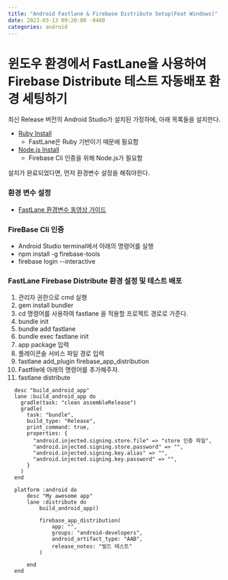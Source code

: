 ```yaml
---
title: "Android Fastlane & Firebase Distribute Setup(Feat Windows)"
date: 2023-03-13 09:20:00 -0400 
categories: android
---
```


# 윈도우 환경에서 FastLane을 사용하여 Firebase Distribute 테스트 자동배포 환경 세팅하기

최신 Release 버전의 Android Studio가 설치된 가정하에, 아래 목록들을 설치한다.

- [Ruby Install](https://rubyinstaller.org/downloads/)
  - FastLane은 Ruby 기반이기 때문에 필요함
- [Node.js Install](https://nodejs.org/en/)
  - Firebase Cli 인증을 위해 Node.js가 필요함

설치가 완료되었다면, 먼저 환경변수 설정을 해줘야한다.

### 환경 변수 설정
- [FastLane 환경변수 동영상 가이드](https://www.youtube.com/watch?v=zYBYegeTNwY)

### FireBase Cli 인증
- Android Studio terminal에서 아래의 명령어를 실행
- npm install -g firebase-tools
- firebase login --interactive

### FastLane Firebase Distribute 환경 설정 및 테스트 배포
1. 관리자 권한으로 cmd 실행
2. gem install bundler
3. cd 명령어를 사용하여 fastlane 을 적용할 프로젝트 경로로 가준다.
4. bundle init
5. bundle add fastlane
6. bundle exec fastlane init
7. app package 입력
8. 플레이콘솔 서비스 파일 경로 입력
9. fastlane add_plugin firebase_app_distribution
10. Fastfile에 아래의 명령어를 추가해주자.
11. fastlane distribute

```
  desc "build_android_app"
  lane :build_android_app do
    gradle(task: "clean assembleRelease")
    gradle(
      task: "bundle",
      build_type: "Release",
      print_command: true,
      properties: {
        "android.injected.signing.store.file" => "store 인증 파일",
        "android.injected.signing.store.password" => "",
        "android.injected.signing.key.alias" => "",
        "android.injected.signing.key.password" => "",
      }
    )
  end

  platform :android do
      desc "My awesome app"
      lane :distribute do
          build_android_app()

          firebase_app_distribution(
              app: "",
              groups: "android-developers",
              android_artifact_type: "AAB",
              release_notes: "빌드 테스트"
          )

      end
  end
```

